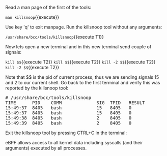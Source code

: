 Read a man page of the first of the tools:

`man killsnoop`{{execute}}

Use key 'q' to exit manpage.
Run the killsnoop tool without any arguments:

`/usr/share/bcc/tools/killsnoop`{{execute T1}}

Now lets open a new terminal and in this new terminal send couple of signals:

`kill $$`{{execute T2}}
`kill $$`{{execute T2}}
`kill -2 $$`{{execute T2}}
`kill -2 $$`{{execute T2}}

Note that $$ is the pid of current process, thus we are sending signals 15 and 2 to our current shell.
Go back to the first terminal and verify this was reported by the killsnoop tool:

<pre class="file">
# /usr/share/bcc/tools/killsnoop
TIME      PID    COMM             SIG  TPID   RESULT
15:49:37  8405   bash             15   8405   0
15:49:37  8405   bash             15   8405   0
15:49:38  8405   bash             2    8405   0
15:49:39  8405   bash             2    8405   0
</pre>

Exit the killsnoop tool by pressing CTRL+C in the terminal:

eBPF allows access to all kernel data including syscalls (and their arguments) executed by all processes.
